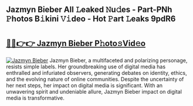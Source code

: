 ## Jazmyn Bieber All 𝙻eaked 𝙽u𝚍es - Part-PNh 𝙿hotos B𝚒kini 𝚅𝚒deo - Hot 𝙿art 𝙻eaks 9pdR6

# <h2><a href="http://ld39qr3.urlbe.top/?page=Jazmyn+Bieber">🔗🔗👉👉 Jazmyn Bieber P𝚑oto𝚜Vid𝚎o</a></h2>

[![Jazmyn Bieber](https://i.imgur.com/eBuTRDB.gif)](http://ld39qr3.urlbe.top/?page=Jazmyn+Bieber)
Jazmyn Bieber, a multifaceted and polarizing personage, resists simple labels. Her groundbreaking use of digital media has enthralled and infuriated observers, generating debates on identity, ethics, and the evolving nature of online communities. Despite the uncertainty of her next steps, her impact on digital media is significant. With an unwavering spirit and undeniable allure, Jazmyn Bieber impact on digital media is transformative.
